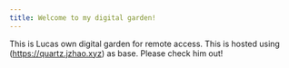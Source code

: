 ```yaml
---
title: Welcome to my digital garden!
---
```


This is Lucas own digital garden for remote access.
This is hosted using (https://quartz.jzhao.xyz) as base. Please check him out!
